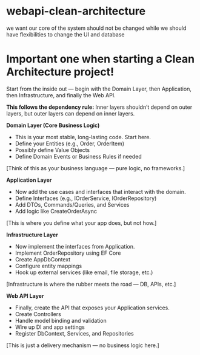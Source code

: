 # webapi-clean-architecture
we want our core of the system should not be changed while we should have flexibilities to change the UI and database

# Important one when starting a Clean Architecture project!
Start from the inside out — begin with the Domain Layer, then Application, then Infrastructure, and finally the Web API.

**This follows the dependency rule:**
Inner layers shouldn’t depend on outer layers, but outer layers can depend on inner layers.

**Domain Layer (Core Business Logic)**
- This is your most stable, long-lasting code. Start here.
- Define your Entities (e.g., Order, OrderItem)
- Possibly define Value Objects
- Define Domain Events or Business Rules if needed

[Think of this as your business language — pure logic, no frameworks.]

**Application Layer**
- Now add the use cases and interfaces that interact with the domain.
- Define Interfaces (e.g., IOrderService, IOrderRepository)
- Add DTOs, Commands/Queries, and Services
- Add logic like CreateOrderAsync

[This is where you define what your app does, but not how.]

**Infrastructure Layer**
- Now implement the interfaces from Application.
- Implement OrderRepository using EF Core
- Create AppDbContext
- Configure entity mappings
- Hook up external services (like email, file storage, etc.)

[Infrastructure is where the rubber meets the road — DB, APIs, etc.]

**Web API Layer**
- Finally, create the API that exposes your Application services.
- Create Controllers
- Handle model binding and validation
- Wire up DI and app settings
- Register DbContext, Services, and Repositories

[This is just a delivery mechanism — no business logic here.]
